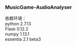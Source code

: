 ### MusicGame-AudioAnalyser  
依赖环境：  
python 2.7.13  
Flask 0.12.2  
numpy 1.13.1  
essentia 2.1 beta3

